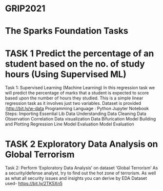 # GRIP2021
# The Sparks Foundation Tasks 
# TASK 1 Predict the percentage of an student based on the no. of study hours (Using Supervised ML)

Task 1: Supervised Learning (Machine Learning) In this regression task we will predict the percentage of marks that a student is expected to score based upon the number of hours they studied. This is a simple linear regression task as it involves just two variables. Dataset is provided :http://bit.ly/w-data Programming Language : Python Jupyter Notebook Steps: Importing Essential Lib Data Understanding Data Cleaning Data Observation Correlation Data visualization Data Bifurication Model Building and Plotting Regression Line Model Evaluation Model Evaluation

# TASK 2 Exploratory Data Analysis on Global Terrorism

Task 2: Perform ‘Exploratory Data Analysis’ on dataset ‘Global Terrorism’ As a security/defense analyst, try to find out the hot zone of terrorism. As well as what all security issues and insights you can derive by EDA
Dataset used- https://bit.ly/2TK5Xn5
